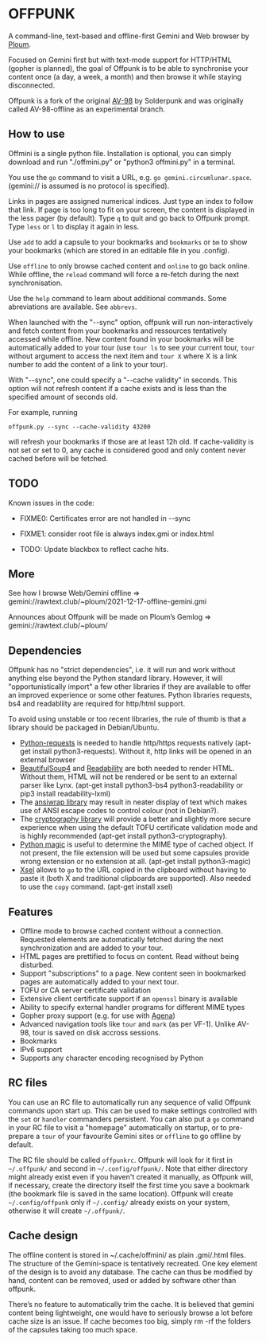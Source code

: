 # OFFPUNK

A command-line, text-based and offline-first Gemini and Web browser by [Ploum](https://ploum.net).

Focused on Gemini first but with text-mode support for HTTP/HTML (gopher is planned), the goal of Offpunk is to be able to synchronise your content once (a day, a week, a month) and then browse it while staying disconnected.

Offpunk is a fork of the original [AV-98](https://tildegit.org/solderpunk/AV-98) by Solderpunk and was originally called AV-98-offline as an experimental branch.

## How to use

Offmini is a single python file. Installation is optional, you can simply download and run "./offmini.py" or "python3 offmini.py" in a terminal.

You use the `go` command to visit a URL, e.g. `go gemini.circumlunar.space`. (gemini:// is assumed is no protocol is specified).

Links in pages are assigned numerical indices.  Just type an index to
follow that link. If page is too long to fit on your screen, the content is displayed in the less pager (by default). Type `q` to quit and go back to Offpunk prompt. Type `less` or `l` to display it again in less.

Use `add` to add a capsule to your bookmarks and `bookmarks` or `bm` to show your bookmarks (which are stored in an editable file in you .config).

Use `offline` to only browse cached content and `online` to go back online. While offline, the `reload` command will force a re-fetch during the next synchronisation.

Use the `help` command to learn about additional commands. Some abreviations are available. See `abbrevs`.

When launched with the "--sync" option, offpunk will run non-interactively and fetch content from your bookmarks and ressources tentatively accessed while offline. New content found in your bookmarks will be automatically added to your tour (use `tour ls` to see your current tour, `tour` without argument to access the next item and `tour X` where X is a link number to add the content of a link to your tour).

With "--sync", one could specify a "--cache validity" in seconds. This option will not refresh content if a cache exists and is less than the specified amount of seconds old.

For example, running

`offpunk.py --sync --cache-validity 43200`

will refresh your bookmarks if those are at least 12h old. If cache-validity is not set or set to 0, any cache is considered good and only content never cached before will be fetched. 

## TODO

Known issues in the code:
* FIXME0: Certificates error are not handled in --sync
* FIXME1: consider root file is always index.gmi or index.html

* TODO: Update blackbox to reflect cache hits.

## More

See how I browse Web/Gemini offline => gemini://rawtext.club/~ploum/2021-12-17-offline-gemini.gmi

Announces about Offpunk will be made on Ploum’s Gemlog  => gemini://rawtext.club/~ploum/


## Dependencies

Offpunk has no "strict dependencies", i.e. it will run and work without anything
else beyond the Python standard library.  However, it will "opportunistically
import" a few other libraries if they are available to offer an improved
experience or some other features. Python libraries requests, bs4 and readabliity are required for http/html support.

To avoid using unstable or too recent libraries, the rule of thumb is that a library should be packaged in Debian/Ubuntu.

* [Python-requests](http://python-requests.org) is needed to handle http/https requests natively (apt-get install python3-requests). Without it, http links will be opened in an external browser
* [BeautifulSoup4](https://www.crummy.com/software/BeautifulSoup) and [Readability](https://github.com/buriy/python-readability) are both needed to render HTML. Without them, HTML will not be rendered or be sent to an external parser like Lynx. (apt-get install python3-bs4 python3-readability or pip3 install readability-lxml)
* The [ansiwrap library](https://pypi.org/project/ansiwrap/) may result in
  neater display of text which makes use of ANSI escape codes to control colour (not in Debian?).
* The [cryptography library](https://pypi.org/project/cryptography/) will
  provide a better and slightly more secure experience when using the default
  TOFU certificate validation mode and is highly recommended (apt-get install python3-cryptography).
* [Python magic](https://github.com/ahupp/python-magic/) is useful to determine the MIME type of cached object. If not present, the file extension will be used but some capsules provide wrong extension or no extension at all. (apt-get install python3-magic)
* [Xsel](http://www.vergenet.net/~conrad/software/xsel/) allows to `go` to the URL copied in the clipboard without having to paste it (both X and traditional clipboards are supported). Also needed to use the `copy` command. (apt-get install xsel)

## Features

* Offline mode to browse cached content without a connection. Requested elements are automatically fetched during the next synchronization and are added to your tour.
* HTML pages are prettified to focus on content. Read without being disturbed.
* Support "subscriptions" to a page. New content seen in bookmarked pages are automatically added to your next tour.
* TOFU or CA server certificate validation
* Extensive client certificate support if an `openssl` binary is available
* Ability to specify external handler programs for different MIME types
* Gopher proxy support (e.g. for use with
  [Agena](https://tildegit.org/solderpunk/agena))
* Advanced navigation tools like `tour` and `mark` (as per VF-1). Unlike AV-98, tour is saved on disk accross sessions. 
* Bookmarks
* IPv6 support
* Supports any character encoding recognised by Python

## RC files

You can use an RC file to automatically run any sequence of valid Offpunk
commands upon start up.  This can be used to make settings controlled with the
`set` or `handler` commanders persistent.  You can also put a `go` command in
your RC file to visit a "homepage" automatically on startup, or to pre-prepare
a `tour` of your favourite Gemini sites or `offline` to go offline by default.

The RC file should be called `offpunkrc`.  Offpunk will look for it first in
`~/.offpunk/` and second in `~/.config/offpunk/`.  Note that either directory might
already exist even if you haven't created it manually, as Offpunk will, if
necessary, create the directory itself the first time you save a bookmark (the
bookmark file is saved in the same location).  Offpunk will create
`~/.config/offpunk` only if `~/.config/` already exists on your system, otherwise
it will create `~/.offpunk/`.


## Cache design

The offline content is stored in ~/.cache/offmini/ as plain .gmi/.html files. The structure of the Gemini-space is tentatively recreated. One key element of the design is to avoid any database. The cache can thus be modified by hand, content can be removed, used or added by software other than offpunk.

There’s no feature to automatically trim the cache. It is believed that gemini content being lightweight, one would have to seriously browse a lot before cache size is an issue. If cache becomes too big, simply rm -rf the folders of the capsules taking too much space.
